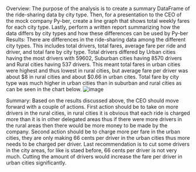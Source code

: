 Overview: The purpose of the analysis is to create a summary DataFrame of the ride-sharing data by city type. Then, for a presentation to the CEO of the mock company Py-ber, create a line graph that shows total weekly fares for each city type. Lastly, perform a written report summarizing how the data differs by city types and how these differences can be used by Py-ber
Results:	 There are differences in the ride-sharing data among the different city types. This includes total drivers, total fares, average fare per ride and driver, and total fare by city type. Total drivers differed by Urban cities having the most drivers with 59602, Suburban cities having 8570 drivers and Rural cities having 537 drivers. This meant total fares in urban cities were highest and thus lowest in rural cities, but average fare per driver was about $8 in rural cities and about $0.66 in urban cites.
Total fare by city type was much higher in urban cities than in suburban and rural cities as can be seen in the chart below. 
![image](https://user-images.githubusercontent.com/77651363/187298127-086a5e8a-eeae-4888-99a2-bd17340ed3fd.png)

Summary: Based on the results discussed above, the CEO should move forward with a couple of actions. First action should be to take on more drivers in the rural cities, in rural cities it is obvious that each ride is charged more than it is in other delegated areas thus if there were more drivers in the rural areas then there would be more money to be made by the company. Second action should be to charge more per fare in the urban cities, they are only making 66 cents per driver in the urban cities thus more needs to be charged per driver. Last recommendation is to cut some drivers in the city areas, for like is staed before, 66 cents per driver is not very much. Cutting the amount of drivers would increase the fare per driver in urban cities significantly.
